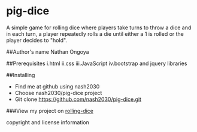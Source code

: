 # pig-dice
  A simple game for rolling dice where players take turns to throw a dice and in each turn, a player repeatedly rolls a die until either a 1 is rolled or the player decides to "hold".

##Author's name
Nathan Ongoya

##Prerequisites
  i.html
  ii.css
  iii.JavaScript
  iv.bootstrap and jquery libraries

##Installing
* Find me at github using nash2030
* Choose nash2030/pig-dice project
* Git clone <https://github.com/nash2030/pig-dice.git>

###View my project on [rolling-dice](https://github.com/nash2030/pig-dice.git)

copyright and license information
